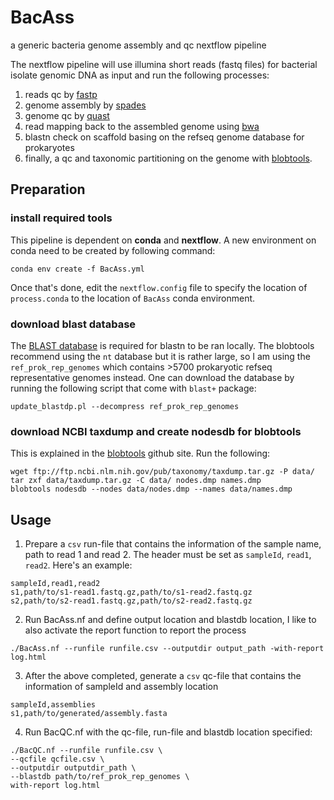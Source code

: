 # BacAss
a generic bacteria genome assembly and qc nextflow pipeline

The nextflow pipeline will use illumina short reads (fastq files) for bacterial isolate genomic DNA as input and run the following processes:
1. reads qc by [fastp](https://github.com/OpenGene/fastp)
2. genome assembly by [spades](https://github.com/ablab/spades)
3. genome qc by [quast](https://github.com/ablab/quast)
4. read mapping back to the assembled genome using [bwa](https://github.com/lh3/bwa)
5. blastn check on scaffold basing on the refseq genome database for prokaryotes
6. finally, a qc and taxonomic partitioning on the genome with [blobtools](https://github.com/DRL/blobtools).

## Preparation

### install required tools
This pipeline is dependent on **conda** and **nextflow**. A new environment on conda need to be created by following command:
```
conda env create -f BacAss.yml
```
Once that's done, edit the `nextflow.config` file to specify the location of `process.conda` to the location of `BacAss` conda environment.

### download blast database
The [BLAST database](https://blast.ncbi.nlm.nih.gov/Blast.cgi?CMD=Web&PAGE_TYPE=BlastDocs&DOC_TYPE=Download) is required for blastn to be ran locally. The blobtools recommend using the `nt` database but it is rather large, so I am using the `ref_prok_rep_genomes` which contains >5700 prokaryotic refseq representative genomes instead. One can download the database by running the following script that come with `blast+` package:
```
update_blastdp.pl --decompress ref_prok_rep_genomes
```

### download NCBI taxdump and create nodesdb for blobtools
This is explained in the [blobtools](https://github.com/DRL/blobtools) github site. Run the following:
```
wget ftp://ftp.ncbi.nlm.nih.gov/pub/taxonomy/taxdump.tar.gz -P data/
tar zxf data/taxdump.tar.gz -C data/ nodes.dmp names.dmp
blobtools nodesdb --nodes data/nodes.dmp --names data/names.dmp
```

## Usage
1. Prepare a `csv` run-file that contains the information of the sample name, path to read 1 and read 2. The header must be set as `sampleId`, `read1`, `read2`. Here's an example:
```
sampleId,read1,read2
s1,path/to/s1-read1.fastq.gz,path/to/s1-read2.fastq.gz
s2,path/to/s2-read1.fastq.gz,path/to/s2-read2.fastq.gz
```

2. Run BacAss.nf and define output location and blastdb location, I like to also activate the report function to report the process
```
./BacAss.nf --runfile runfile.csv --outputdir output_path -with-report log.html
```

3. After the above completed, generate a `csv` qc-file that contains the information of sampleId and assembly location
```
sampleId,assemblies
s1,path/to/generated/assembly.fasta
```

4. Run BacQC.nf with the qc-file, run-file and blastdb location specified:
```
./BacQC.nf --runfile runfile.csv \
--qcfile qcfile.csv \
--outputdir outputdir_path \
--blastdb path/to/ref_prok_rep_genomes \
with-report log.html
```